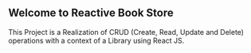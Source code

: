## Welcome to Reactive Book Store

This Project is a Realization of CRUD (Create, Read, Update and Delete) operations with a context of a Library using React JS.